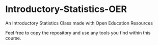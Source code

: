 # Introductory-Statistics-OER
An Introductory Statistics Class made with Open Education Resources

Feel free to copy the repository and use any tools you find within this course.
